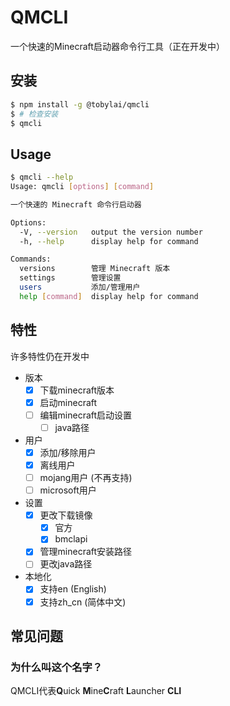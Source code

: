 # QMCLI
一个快速的Minecraft启动器命令行工具（正在开发中）

## 安装
```bash
$ npm install -g @tobylai/qmcli
$ # 检查安装
$ qmcli
```

## Usage
```bash
$ qmcli --help
Usage: qmcli [options] [command]

一个快速的 Minecraft 命令行启动器

Options:
  -V, --version   output the version number
  -h, --help      display help for command

Commands:
  versions        管理 Minecraft 版本
  settings        管理设置
  users           添加/管理用户
  help [command]  display help for command
```
## 特性
许多特性仍在开发中

- 版本
    - [X] 下载minecraft版本
    - [X] 启动minecraft
    - [ ] 编辑minecraft启动设置
        - [ ] java路径
- 用户
    - [X] 添加/移除用户
    - [X] 离线用户
    - [ ] mojang用户 (不再支持)
    - [ ] microsoft用户
- 设置
    - [X] 更改下载镜像
        - [X] 官方
        - [X] bmclapi
    - [X] 管理minecraft安装路径
    - [ ] 更改java路径
- 本地化
    - [X] 支持en (English)
    - [X] 支持zh_cn (简体中文)

## 常见问题
### 为什么叫这个名字？
QMCLI代表**Q**uick **M**ine**C**raft **L**auncher **CLI**